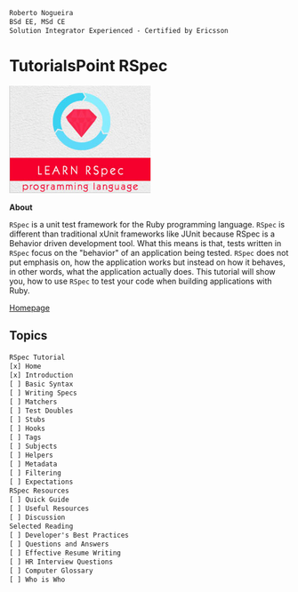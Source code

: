 ```
Roberto Nogueira  
BSd EE, MSd CE
Solution Integrator Experienced - Certified by Ericsson
```
# TutorialsPoint RSpec

![tutorialspoint image](images/tutorialspoint.png)

**About**

`RSpec` is a unit test framework for the Ruby programming language. `RSpec` is different than traditional xUnit frameworks like JUnit because RSpec is a Behavior driven development tool. What this means is that, tests written in `RSpec` focus on the "behavior" of an application being tested. `RSpec` does not put emphasis on, how the application works but instead on how it behaves, in other words, what the application actually does. This tutorial will show you, how to use `RSpec` to test your code when building applications with Ruby.

[Homepage](https://www.tutorialspoint.com/rspec/index.htm)

## Topics
```
RSpec Tutorial
[x] Home
[x] Introduction
[ ] Basic Syntax
[ ] Writing Specs
[ ] Matchers
[ ] Test Doubles
[ ] Stubs
[ ] Hooks
[ ] Tags
[ ] Subjects
[ ] Helpers
[ ] Metadata
[ ] Filtering
[ ] Expectations
RSpec Resources
[ ] Quick Guide
[ ] Useful Resources
[ ] Discussion
Selected Reading
[ ] Developer's Best Practices
[ ] Questions and Answers
[ ] Effective Resume Writing
[ ] HR Interview Questions
[ ] Computer Glossary
[ ] Who is Who
```
